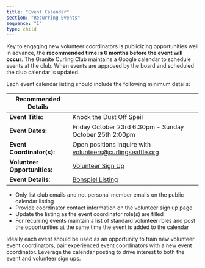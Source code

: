 ```yaml
---
title: "Event Calendar"
section: "Recurring Events"
sequence: "1"
type: child
---
```


Key to engaging new volunteer coordinators is publicizing opportunities well in advance, the **recommended time is 6 months before the event will occur**. The Granite Curling Club maintains a Google calendar to schedule events at the club. When events are approved by the board and scheduled the club calendar is updated.

Each event calendar listing should include the following minimum details:

| Recommended Details          |                                                                                                   |
| ---------------------------- | ------------------------------------------------------------------------------------------------- |
| **Event Title:**             | Knock the Dust Off Speil                                                                          |
| **Event Dates:**             | Friday October 23rd 6:30pm - Sunday October 25th 2:00pm                                           |
| **Event Coordinator(s):**    | Open positions inquire with [volunteers@curlingseattle.org](mailto:volunteers@curlingseattle.org) |
| **Volunteer Opportunities:** | [Volunteer Sign Up](http://)                                                                      |
| **Event Details:**           | [Bonspiel Listing](http://)                                                                       |

- Only list club emails and not personal member emails on the public calendar listing
- Provide coordinator contact information on the volunteer sign up page
- Update the listing as the event coordinator role(s) are filled
- For recurring events maintain a list of standard volunteer roles and post the opportunities at the same time the event is added to the calendar

Ideally each event should be used as an opportunity to train new volunteer event coordinators, pair experienced event coordinators with a new event coordinator. Leverage the calendar posting to drive interest to both the event and volunteer sign ups.
